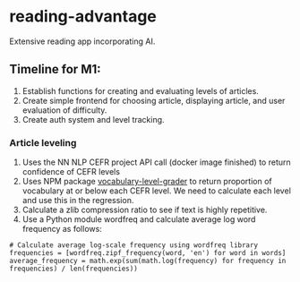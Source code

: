 # reading-advantage
Extensive reading app incorporating AI.

## Timeline for M1:
1. Establish functions for creating and evaluating levels of articles.
2. Create simple frontend for choosing article, displaying article, and user evaluation of difficulty.
3. Create auth system and level tracking.

### Article leveling
1. Uses the NN NLP CEFR project API call (docker image finished) to return confidence of CEFR levels
2. Uses NPM package [vocabulary-level-grader](https://snyk.io/advisor/npm-package/vocabulary-level-grader) to return proportion of vocabulary at or below each CEFR level. We need to calculate each level and use this in the regression.
3. Calculate a zlib compression ratio to see if text is highly repetitive.
4. Use a Python module wordfreq and calculate average log word frequency as follows:

```
# Calculate average log-scale frequency using wordfreq library
frequencies = [wordfreq.zipf_frequency(word, 'en') for word in words]
average_frequency = math.exp(sum(math.log(frequency) for frequency in frequencies) / len(frequencies))
```
